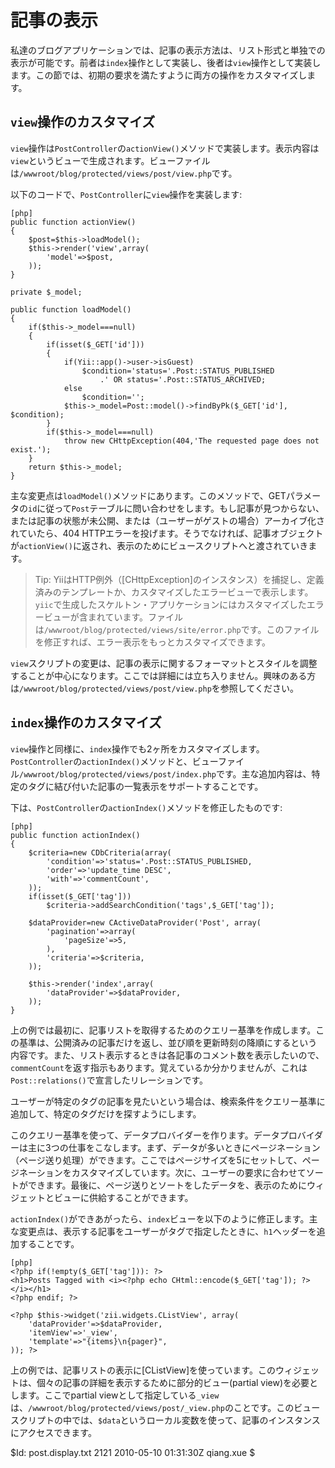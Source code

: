 記事の表示
==========

私達のブログアプリケーションでは、記事の表示方法は、リスト形式と単独での表示が可能です。前者は`index`操作として実装し、後者は`view`操作として実装します。この節では、初期の要求を満たすように両方の操作をカスタマイズします。


`view`操作のカスタマイズ
------------------------

`view`操作は`PostController`の`actionView()`メソッドで実装します。表示内容は`view`というビューで生成されます。ビューファイルは`/wwwroot/blog/protected/views/post/view.php`です。

以下のコードで、`PostController`に`view`操作を実装します:

~~~
[php]
public function actionView()
{
	$post=$this->loadModel();
	$this->render('view',array(
		'model'=>$post,
	));
}

private $_model;

public function loadModel()
{
	if($this->_model===null)
	{
		if(isset($_GET['id']))
		{
			if(Yii::app()->user->isGuest)
				$condition='status='.Post::STATUS_PUBLISHED
					.' OR status='.Post::STATUS_ARCHIVED;
			else
				$condition='';
			$this->_model=Post::model()->findByPk($_GET['id'], $condition);
		}
		if($this->_model===null)
			throw new CHttpException(404,'The requested page does not exist.');
	}
	return $this->_model;
}
~~~

主な変更点は`loadModel()`メソッドにあります。このメソッドで、GETパラメータの`id`に従って`Post`テーブルに問い合わせをします。もし記事が見つからない、または記事の状態が未公開、または（ユーザーがゲストの場合）アーカイブ化されていたら、404 HTTPエラーを投げます。そうでなければ、記事オブジェクトが`actionView()`に返され、表示のためにビュースクリプトへと渡されていきます。

> Tip: YiiはHTTP例外（[CHttpException]のインスタンス）を捕捉し、定義済みのテンプレートか、カスタマイズしたエラービューで表示します。`yiic`で生成したスケルトン・アプリケーションにはカスタマイズしたエラービューが含まれています。ファイルは`/wwwroot/blog/protected/views/site/error.php`です。このファイルを修正すれば、エラー表示をもっとカスタマイズできます。

`view`スクリプトの変更は、記事の表示に関するフォーマットとスタイルを調整することが中心になります。ここでは詳細には立ち入りません。興味のある方は`/wwwroot/blog/protected/views/post/view.php`を参照してください。


`index`操作のカスタマイズ
-------------------------

`view`操作と同様に、`index`操作でも2ヶ所をカスタマイズします。`PostController`の`actionIndex()`メソッドと、ビューファイル`/wwwroot/blog/protected/views/post/index.php`です。主な追加内容は、特定のタグに結び付いた記事の一覧表示をサポートすることです。

下は、`PostController`の`actionIndex()`メソッドを修正したものです:

~~~
[php]
public function actionIndex()
{
	$criteria=new CDbCriteria(array(
		'condition'=>'status='.Post::STATUS_PUBLISHED,
		'order'=>'update_time DESC',
		'with'=>'commentCount',
	));
	if(isset($_GET['tag']))
		$criteria->addSearchCondition('tags',$_GET['tag']);

	$dataProvider=new CActiveDataProvider('Post', array(
		'pagination'=>array(
			'pageSize'=>5,
		),
		'criteria'=>$criteria,
	));

	$this->render('index',array(
		'dataProvider'=>$dataProvider,
	));
}
~~~

上の例では最初に、記事リストを取得するためのクエリー基準を作成します。この基準は、公開済みの記事だけを返し、並び順を更新時刻の降順にするという内容です。また、リスト表示するときは各記事のコメント数を表示したいので、`commentCount`を返す指示もあります。覚えているか分かりませんが、これは`Post::relations()`で宣言したリレーションです。

ユーザーが特定のタグの記事を見たいという場合は、検索条件をクエリー基準に追加して、特定のタグだけを探すようにします。

このクエリー基準を使って、データプロバイダーを作ります。データプロバイダーは主に3つの仕事をこなします。まず、データが多いときにページネーション（ページ送り処理）ができます。ここではページサイズを5にセットして、ページネーションをカスタマイズしています。次に、ユーザーの要求に合わせてソートができます。最後に、ページ送りとソートをしたデータを、表示のためにウィジェットとビューに供給することができます。

`actionIndex()`ができあがったら、`index`ビューを以下のように修正します。主な変更点は、表示する記事をユーザーがタグで指定したときに、`h1`ヘッダーを追加することです。

~~~
[php]
<?php if(!empty($_GET['tag'])): ?>
<h1>Posts Tagged with <i><?php echo CHtml::encode($_GET['tag']); ?></i></h1>
<?php endif; ?>

<?php $this->widget('zii.widgets.CListView', array(
	'dataProvider'=>$dataProvider,
	'itemView'=>'_view',
	'template'=>"{items}\n{pager}",
)); ?>
~~~

上の例では、記事リストの表示に[CListView]を使っています。このウィジェットは、個々の記事の詳細を表示するために部分的ビュー(partial view)を必要とします。ここでpartial viewとして指定している`_view`は、`/wwwroot/blog/protected/views/post/_view.php`のことです。このビュースクリプトの中では、`$data`というローカル変数を使って、記事のインスタンスにアクセスできます。

<div class="revision">$Id: post.display.txt 2121 2010-05-10 01:31:30Z qiang.xue $</div>